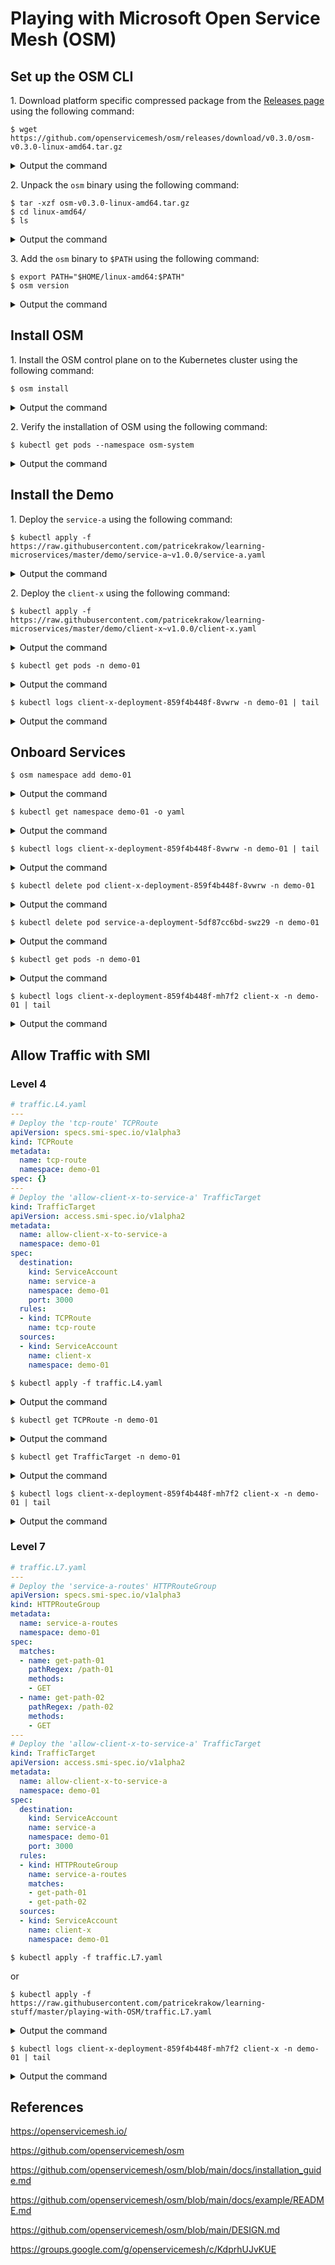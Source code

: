 # Playing with Microsoft Open Service Mesh (OSM)

## Set up the OSM CLI

1\. Download platform specific compressed package from the [Releases page](https://github.com/openservicemesh/osm/releases) using the following command:
```
$ wget https://github.com/openservicemesh/osm/releases/download/v0.3.0/osm-v0.3.0-linux-amd64.tar.gz
```
<details><summary>Output the command</summary>

```
--2020-08-13 18:54:05--  https://github.com/openservicemesh/osm/releases/download/v0.3.0/osm-v0.3.0-linux-amd64.tar.gz
Resolving github.com (github.com)... 140.82.118.4
Connecting to github.com (github.com)|140.82.118.4|:443... connected.
HTTP request sent, awaiting response... 302 Found
Location: https://github-production-release-asset-2e65be.s3.amazonaws.com/227895834/2e900280-dce6-11ea-815f-189771af1afa?X-Amz-Algorithm=AWS4-HMAC-SHA256&X-Amz-Credential=AKIAIWNJYAX4CSVEH53A%2F20200813%2Fus-east-1%2Fs3%2Faws4_request&X-Amz-Date=20200813T185406Z&X-Amz-Expires=300&X-Amz-Signature=e72d1b482c53915fe46cbdeab76bbecfd7ca30f8a51702dfb6916a2e7d89f3c7&X-Amz-SignedHeaders=host&actor_id=0&repo_id=227895834&response-content-disposition=attachment%3B%20filename%3Dosm-v0.3.0-linux-amd64.tar.gz&response-content-type=application%2Foctet-stream [following]
--2020-08-13 18:54:06--  https://github-production-release-asset-2e65be.s3.amazonaws.com/227895834/2e900280-dce6-11ea-815f-189771af1afa?X-Amz-Algorithm=AWS4-HMAC-SHA256&X-Amz-Credential=AKIAIWNJYAX4CSVEH53A%2F20200813%2Fus-east-1%2Fs3%2Faws4_request&X-Amz-Date=20200813T185406Z&X-Amz-Expires=300&X-Amz-Signature=e72d1b482c53915fe46cbdeab76bbecfd7ca30f8a51702dfb6916a2e7d89f3c7&X-Amz-SignedHeaders=host&actor_id=0&repo_id=227895834&response-content-disposition=attachment%3B%20filename%3Dosm-v0.3.0-linux-amd64.tar.gz&response-content-type=application%2Foctet-stream
Resolving github-production-release-asset-2e65be.s3.amazonaws.com (github-production-release-asset-2e65be.s3.amazonaws.com)... 52.216.25.92
Connecting to github-production-release-asset-2e65be.s3.amazonaws.com (github-production-release-asset-2e65be.s3.amazonaws.com)|52.216.25.92|:443... connected.
HTTP request sent, awaiting response... 200 OK
Length: 22543737 (21M) [application/octet-stream]
Saving to: ‘osm-v0.3.0-linux-amd64.tar.gz’

osm-v0.3.0-linux-amd64.tar.gz        100%[===================================================================>]  21.50M  18.3MB/s    in 1.2s

2020-08-13 18:54:07 (18.3 MB/s) - ‘osm-v0.3.0-linux-amd64.tar.gz’ saved [22543737/22543737]
```
</details>

2\. Unpack the `osm` binary using the following command:

```
$ tar -xzf osm-v0.3.0-linux-amd64.tar.gz
$ cd linux-amd64/
$ ls
```
<details><summary>Output the command</summary>

```
LICENSE  osm  README.md
```
</details>

3\. Add the `osm` binary to `$PATH` using the following command:
```
$ export PATH="$HOME/linux-amd64:$PATH"
$ osm version
```
<details><summary>Output the command</summary>

```
Version: v0.3.0; Commit: c91c782; Date: 2020-08-12-21:49
```
</details>

## Install OSM

1\. Install the OSM control plane on to the Kubernetes cluster using the following command:
```
$ osm install
```
<details><summary>Output the command</summary>

```
OSM installed successfully in namespace [osm-system] with mesh name [osm]
```
</details>

2\. Verify the installation of OSM using the following command:
```
$ kubectl get pods --namespace osm-system
```
<details><summary>Output the command</summary>

```
NAME                             READY   STATUS    RESTARTS   AGE
osm-controller-5778756dd-4tq88   1/1     Running   0          43s
osm-grafana-775c79f77-6d6x9      1/1     Running   0          43s
osm-prometheus-d54f6f8b7-m6g4f   1/1     Running   0          43s
zipkin-5dbc54795f-pnbmm          1/1     Running   0          43s
```
</details>

## Install the Demo

1\. Deploy the `service-a` using the following command:
```
$ kubectl apply -f https://raw.githubusercontent.com/patricekrakow/learning-microservices/master/demo/service-a~v1.0.0/service-a.yaml
```
<details><summary>Output the command</summary>

```
namespace/demo-01 created
serviceaccount/service-a created
service/service-a-service created
deployment.apps/service-a-deployment created
```
</details>

2\. Deploy the `client-x` using the following command:
```
$ kubectl apply -f https://raw.githubusercontent.com/patricekrakow/learning-microservices/master/demo/client-x~v1.0.0/client-x.yaml
```
<details><summary>Output the command</summary>

```
namespace/demo-01 unchanged
serviceaccount/client-x created
service/client-x-service created
deployment.apps/client-x-deployment created
```
</details>

```
$ kubectl get pods -n demo-01
```
<details><summary>Output the command</summary>

```
NAME                                    READY   STATUS    RESTARTS   AGE
client-x-deployment-859f4b448f-8vwrw    1/1     Running   0          58s
service-a-deployment-5df87cc6bd-swz29   1/1     Running   0          117s
```
</details>

```
$ kubectl logs client-x-deployment-859f4b448f-8vwrw -n demo-01 | tail
```
<details><summary>Output the command</summary>

```
[INFO] Hello from get /path-01 | service-a (1.0.0) | service-a-deployment-5df87cc6bd-swz29
[INFO] Hello from get /path-02 | service-a (1.0.0) | service-a-deployment-5df87cc6bd-swz29
[INFO] Hello from get /path-01 | service-a (1.0.0) | service-a-deployment-5df87cc6bd-swz29
[INFO] Hello from get /path-02 | service-a (1.0.0) | service-a-deployment-5df87cc6bd-swz29
...
[INFO] Hello from get /path-01 | service-a (1.0.0) | service-a-deployment-5df87cc6bd-swz29
[INFO] Hello from get /path-02 | service-a (1.0.0) | service-a-deployment-5df87cc6bd-swz29
```
</details>

## Onboard Services

```
$ osm namespace add demo-01
```
<details><summary>Output the command</summary>

```
Namespace [demo-01] succesfully added to mesh [osm]
```
</details>

```
$ kubectl get namespace demo-01 -o yaml
```
<details><summary>Output the command</summary>

```
apiVersion: v1
kind: Namespace
metadata:
  annotations:
    kubectl.kubernetes.io/last-applied-configuration: |
      {"apiVersion":"v1","kind":"Namespace","metadata":{"annotations":{},"name":"demo-01"}}
  creationTimestamp: "2020-08-13T19:00:00Z"
  labels:
    openservicemesh.io/monitored-by: osm
  name: demo-01
  resourceVersion: "2616"
  selfLink: /api/v1/namespaces/demo-01
  uid: 67dc9e7f-9f0c-4e84-903b-b72d7a64c7c7
spec:
  finalizers:
  - kubernetes
status:
  phase: Active
```
</details>

```
$ kubectl logs client-x-deployment-859f4b448f-8vwrw -n demo-01 | tail
```
<details><summary>Output the command</summary>

```
[INFO] Hello from get /path-01 | service-a (1.0.0) | service-a-deployment-5df87cc6bd-swz29
[INFO] Hello from get /path-02 | service-a (1.0.0) | service-a-deployment-5df87cc6bd-swz29
[INFO] Hello from get /path-01 | service-a (1.0.0) | service-a-deployment-5df87cc6bd-swz29
[INFO] Hello from get /path-02 | service-a (1.0.0) | service-a-deployment-5df87cc6bd-swz29
...
[INFO] Hello from get /path-01 | service-a (1.0.0) | service-a-deployment-5df87cc6bd-swz29
[INFO] Hello from get /path-02 | service-a (1.0.0) | service-a-deployment-5df87cc6bd-swz29
```
</details>

```
$ kubectl delete pod client-x-deployment-859f4b448f-8vwrw -n demo-01
```
<details><summary>Output the command</summary>

```
pod "client-x-deployment-859f4b448f-8vwrw" deleted
```
</details>

```
$ kubectl delete pod service-a-deployment-5df87cc6bd-swz29 -n demo-01
```
<details><summary>Output the command</summary>

```
pod "service-a-deployment-5df87cc6bd-swz29" deleted
```
</details>

```
$ kubectl get pods -n demo-01
```
<details><summary>Output the command</summary>

```
NAME                                    READY   STATUS    RESTARTS   AGE
client-x-deployment-859f4b448f-mh7f2    2/2     Running   0          117s
service-a-deployment-5df87cc6bd-cwq56   2/2     Running   0          67s
```
</details>

```
$ kubectl logs client-x-deployment-859f4b448f-mh7f2 client-x -n demo-01 | tail
```
<details><summary>Output the command</summary>

```
[INFO]
[INFO]
[INFO]
[INFO]
...
[INFO]
[INFO]
```
</details>

## Allow Traffic with SMI

### Level 4

```yaml
# traffic.L4.yaml
---
# Deploy the 'tcp-route' TCPRoute
apiVersion: specs.smi-spec.io/v1alpha3
kind: TCPRoute
metadata:
  name: tcp-route
  namespace: demo-01
spec: {}
---
# Deploy the 'allow-client-x-to-service-a' TrafficTarget
kind: TrafficTarget
apiVersion: access.smi-spec.io/v1alpha2
metadata:
  name: allow-client-x-to-service-a
  namespace: demo-01
spec:
  destination:
    kind: ServiceAccount
    name: service-a
    namespace: demo-01
    port: 3000
  rules:
  - kind: TCPRoute
    name: tcp-route
  sources:
  - kind: ServiceAccount
    name: client-x
    namespace: demo-01
```

```
$ kubectl apply -f traffic.L4.yaml
```
<details><summary>Output the command</summary>

```
tcproute.specs.smi-spec.io/tcp-route created
traffictarget.access.smi-spec.io/allow-client-x-to-service-a created
```
</details>

```
$ kubectl get TCPRoute -n demo-01
```
<details><summary>Output the command</summary>

```
NAME        AGE
tcp-route   138m
```
</details>

```
$ kubectl get TrafficTarget -n demo-01
```
<details><summary>Output the command</summary>

```
NAME                          AGE
allow-client-x-to-service-a   136m
```
</details>

```
$ kubectl logs client-x-deployment-859f4b448f-mh7f2 client-x -n demo-01 | tail
```
<details><summary>Output the command</summary>

**It does NOT work :-(**
```
[INFO]
[INFO]
[INFO]
[INFO]
[INFO]
[INFO]
[INFO]
[INFO]
[INFO]
[INFO]
```
</details>

### Level 7

```yaml
# traffic.L7.yaml
---
# Deploy the 'service-a-routes' HTTPRouteGroup
apiVersion: specs.smi-spec.io/v1alpha3
kind: HTTPRouteGroup
metadata:
  name: service-a-routes
  namespace: demo-01
spec:
  matches:
  - name: get-path-01
    pathRegex: /path-01
    methods:
    - GET
  - name: get-path-02
    pathRegex: /path-02
    methods:
    - GET
---
# Deploy the 'allow-client-x-to-service-a' TrafficTarget
kind: TrafficTarget
apiVersion: access.smi-spec.io/v1alpha2
metadata:
  name: allow-client-x-to-service-a
  namespace: demo-01
spec:
  destination:
    kind: ServiceAccount
    name: service-a
    namespace: demo-01
    port: 3000
  rules:
  - kind: HTTPRouteGroup
    name: service-a-routes
    matches:
    - get-path-01
    - get-path-02
  sources:
  - kind: ServiceAccount
    name: client-x
    namespace: demo-01
```

```
$ kubectl apply -f traffic.L7.yaml
```
or
```
$ kubectl apply -f https://raw.githubusercontent.com/patricekrakow/learning-stuff/master/playing-with-OSM/traffic.L7.yaml
```
<details><summary>Output the command</summary>

```
httproutegroup.specs.smi-spec.io/service-a-routes created
traffictarget.access.smi-spec.io/allow-client-x-to-service-a created
```
</details>

```
$ kubectl logs client-x-deployment-859f4b448f-mh7f2 client-x -n demo-01 | tail
```
<details><summary>Output the command</summary>

**It does NOT work :-(**
```
[INFO]
[INFO]
[INFO]
[INFO]
[INFO]
[INFO]
[INFO]
[INFO]
[INFO]
[INFO]
```
</details>

## References

<https://openservicemesh.io/>

<https://github.com/openservicemesh/osm>

<https://github.com/openservicemesh/osm/blob/main/docs/installation_guide.md>

<https://github.com/openservicemesh/osm/blob/main/docs/example/README.md>

<https://github.com/openservicemesh/osm/blob/main/DESIGN.md>

<https://groups.google.com/g/openservicemesh/c/KdprhUJvKUE>